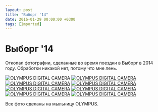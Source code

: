 ```yaml
---
layout: post
title: "Выборг '14"
date: 2016-01-29 00:00:00 +0300
tags: [Imported]
---
```

# Выборг '14

Откопал фотографии, сделанные во время поездки в Выборг в 2014 году. Обработки никакой нет, потому что мне лень.

![OLYMPUS DIGITAL CAMERA](https://vlaim.s3.amazonaws.com/uploads/2016/01/P1011901-1024x768.jpg) [![OLYMPUS DIGITAL CAMERA](https://vlaim.s3.amazonaws.com/uploads/2016/01/P1011893-1024x768.jpg)](https://vlaim.s3.amazonaws.com/uploads/2016/01/P1011893.jpg) [![OLYMPUS DIGITAL CAMERA](https://vlaim.s3.amazonaws.com/uploads/2016/01/P1011890-1024x768.jpg)](https://vlaim.s3.amazonaws.com/uploads/2016/01/P1011890.jpg) [![OLYMPUS DIGITAL CAMERA](https://vlaim.s3.amazonaws.com/uploads/2016/01/P1011888-1024x768.jpg)](https://vlaim.s3.amazonaws.com/uploads/2016/01/P1011888.jpg) [![OLYMPUS DIGITAL CAMERA](https://vlaim.s3.amazonaws.com/uploads/2016/01/P1011884-1024x768.jpg)](https://vlaim.s3.amazonaws.com/uploads/2016/01/P1011884.jpg) [![OLYMPUS DIGITAL CAMERA](https://vlaim.s3.amazonaws.com/uploads/2016/01/P1011883-1024x768.jpg)](https://vlaim.s3.amazonaws.com/uploads/2016/01/P1011883.jpg) [![OLYMPUS DIGITAL CAMERA](https://vlaim.s3.amazonaws.com/uploads/2016/01/P1011879-1024x768.jpg)](https://vlaim.s3.amazonaws.com/uploads/2016/01/P1011879.jpg) [![OLYMPUS DIGITAL CAMERA](https://vlaim.s3.amazonaws.com/uploads/2016/01/P1011869-1024x768.jpg)](https://vlaim.s3.amazonaws.com/uploads/2016/01/P1011869.jpg)

Все фото сделаны на мыльницу OLYMPUS.